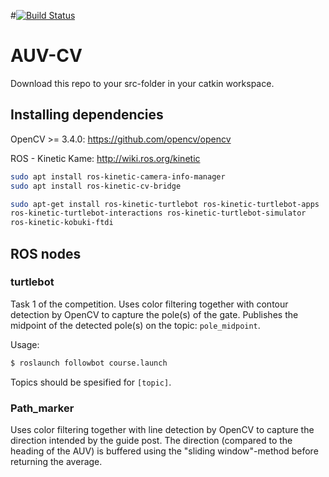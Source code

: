 #[![Build Status](https://travis-ci.com/vortexntnu/auv-cv.svg?branch=master)](https://travis-ci.com/vortexntnu/auv-cv)
# AUV-CV
Download this repo to your src-folder in your catkin workspace.


## Installing dependencies
OpenCV >= 3.4.0: https://github.com/opencv/opencv

ROS - Kinetic Kame: http://wiki.ros.org/kinetic

```sh
sudo apt install ros-kinetic-camera-info-manager
sudo apt install ros-kinetic-cv-bridge
```

```sh
sudo apt-get install ros-kinetic-turtlebot ros-kinetic-turtlebot-apps
ros-kinetic-turtlebot-interactions ros-kinetic-turtlebot-simulator
ros-kinetic-kobuki-ftdi
```
## ROS nodes


### turtlebot
Task 1 of the competition. Uses color filtering together with contour detection by OpenCV to capture the pole(s) of the gate. 
Publishes the midpoint of the detected pole(s) on the topic: `pole_midpoint`.

Usage: 
```bash
$ roslaunch followbot course.launch
```

Topics should be spesified for `[topic]`.

### Path_marker
Uses color filtering together with line detection by OpenCV to capture the direction intended by the guide post. The direction (compared to the heading of the AUV) is buffered using the "sliding window"-method before returning the average.

